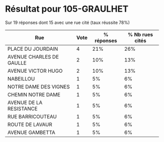 # Résultat pour 105-GRAULHET

Sur 19 réponses dont 15 avec une rue cité (taux réussite 78%)

| Rue | Vote | % réponses | % Nb rues cités|
|-----|------|------------|----------------|
| PLACE DU JOURDAIN | 4 | 21% | 26%|
| AVENUE CHARLES DE GAULLE | 2 | 10% | 13%|
| AVENUE VICTOR HUGO | 2 | 10% | 13%|
| NABEILLOU | 1 | 5% | 6%|
| NOTRE DAME DES VIGNES | 1 | 5% | 6%|
| CHEMIN NOTRE DAME | 1 | 5% | 6%|
| AVENUE DE LA RESISTANCE | 1 | 5% | 6%|
| RUE BARRICOUTEAU | 1 | 5% | 6%|
| ROUTE DE LAVAUR | 1 | 5% | 6%|
| AVENUE GAMBETTA | 1 | 5% | 6%|

